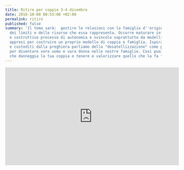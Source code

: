 ```yaml
---
title: Ritiro per coppie 3-4 dicembre
date: 2016-10-08 00:53:00 +02:00
permalink: ritiro
published: false
summary: 'Il tema sarà:  gestire le relazioni con la famiglia d''origine. Consapevoli
  dei limiti e delle risorse che essa rappresenta. Occorre maturare infatti un sano
  e costruttivo processo di autonomia e svincolo soprattutto da modelli disfunzionali
  appresi per costruire un proprio modello di coppia e famiglia. Ispirati dalla Parola
  e custoditi dalla preghiera parliamo della "desatellizzazione" come processo indispensabili
  per diventare vero uomo e vara donna nelle nostre famiglie. Così puoi cambiare quello
  che danneggia la tua coppia e tenere e valorizzare quello che la fa fiorire! '
---
```


<iframe width="560" height="315" src="https://www.youtube.com/embed/G095t3IHCOk" frameborder="0" allowfullscreen></iframe>